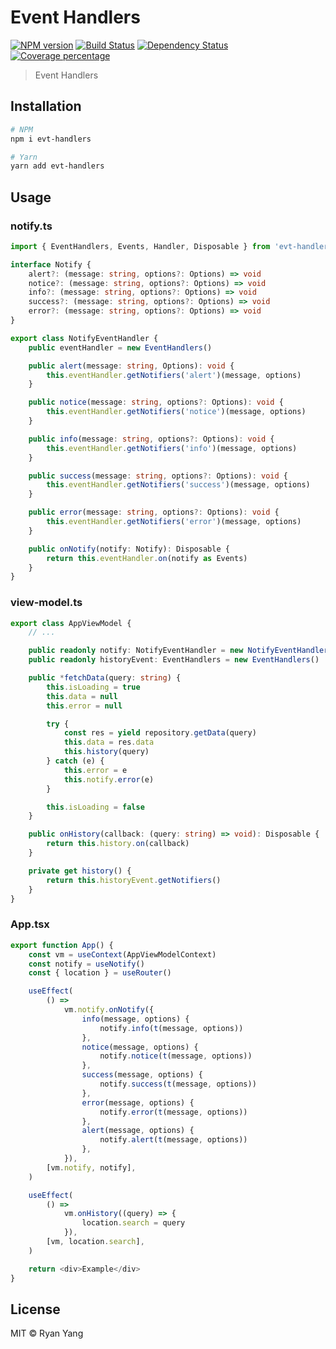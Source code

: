 # Event Handlers
[![NPM version][npm-image]][npm-url] [![Build Status][travis-image]][travis-url] [![Dependency Status][daviddm-image]][daviddm-url] [![Coverage percentage][coveralls-image]][coveralls-url]
> Event Handlers


## Installation

```bash
# NPM
npm i evt-handlers

# Yarn
yarn add evt-handlers
```

## Usage

### notify.ts
```ts
import { EventHandlers, Events, Handler, Disposable } from 'evt-handlers'

interface Notify {
    alert?: (message: string, options?: Options) => void
    notice?: (message: string, options?: Options) => void
    info?: (message: string, options?: Options) => void
    success?: (message: string, options?: Options) => void
    error?: (message: string, options?: Options) => void
}

export class NotifyEventHandler {
    public eventHandler = new EventHandlers()

    public alert(message: string, Options): void {
        this.eventHandler.getNotifiers('alert')(message, options)
    }

    public notice(message: string, options?: Options): void {
        this.eventHandler.getNotifiers('notice')(message, options)
    }

    public info(message: string, options?: Options): void {
        this.eventHandler.getNotifiers('info')(message, options)
    }

    public success(message: string, options?: Options): void {
        this.eventHandler.getNotifiers('success')(message, options)
    }

    public error(message: string, options?: Options): void {
        this.eventHandler.getNotifiers('error')(message, options)
    }

    public onNotify(notify: Notify): Disposable {
        return this.eventHandler.on(notify as Events)
    }
}
```

### view-model.ts
```ts
export class AppViewModel {
    // ...

    public readonly notify: NotifyEventHandler = new NotifyEventHandler()
    public readonly historyEvent: EventHandlers = new EventHandlers()

    public *fetchData(query: string) {
        this.isLoading = true
        this.data = null
        this.error = null

        try {
            const res = yield repository.getData(query)
            this.data = res.data
            this.history(query)
        } catch (e) {
            this.error = e
            this.notify.error(e)
        }

        this.isLoading = false
    }

    public onHistory(callback: (query: string) => void): Disposable {
        return this.history.on(callback)
    }

    private get history() {
        return this.historyEvent.getNotifiers()
    }
}
```

### App.tsx
```ts
export function App() {
    const vm = useContext(AppViewModelContext)
    const notify = useNotify()
    const { location } = useRouter()

    useEffect(
        () =>
            vm.notify.onNotify({
                info(message, options) {
                    notify.info(t(message, options))
                },
                notice(message, options) {
                    notify.notice(t(message, options))
                },
                success(message, options) {
                    notify.success(t(message, options))
                },
                error(message, options) {
                    notify.error(t(message, options))
                },
                alert(message, options) {
                    notify.alert(t(message, options))
                },
            }),
        [vm.notify, notify],
    )

    useEffect(
        () =>
            vm.onHistory((query) => {
                location.search = query
            }),
        [vm, location.search],
    )

    return <div>Example</div>
}
```

## License

MIT © Ryan Yang

[npm-image]: https://badge.fury.io/js/evt-handlers.svg
[npm-url]: https://npmjs.org/package/evt-handlers
[travis-image]: https://travis-ci.org/novonetworks/evt-handlers.svg?branch=master
[travis-url]: https://travis-ci.org/novonetworks/evt-handlers
[daviddm-image]: https://david-dm.org/novonetworks/evt-handlers.svg?theme=shields.io
[daviddm-url]: https://david-dm.org/novonetworks/evt-handlers
[coveralls-image]: https://coveralls.io/repos/novonetworks/evt-handlers/badge.svg
[coveralls-url]: https://coveralls.io/r/novonetworks/evt-handlers
